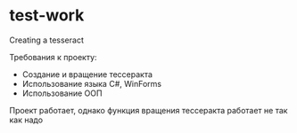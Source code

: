 # test-work
Creating a tesseract

Требования к проекту: 
- Создание и вращение тессеракта
- Использование языка C#, WinForms
- Использование ООП

Проект работает, однако функция вращения тессеракта работает не так как надо

